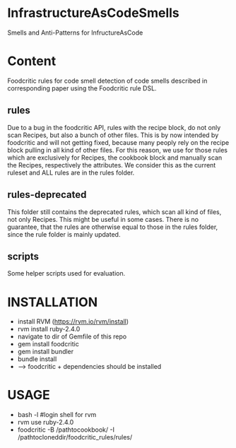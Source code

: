 # InfrastructureAsCodeSmells
Smells and Anti-Patterns for InfructureAsCode

# Content
Foodcritic rules for code smell detection of code smells described in corresponding paper using the Foodcritic rule DSL.

## rules
Due to a bug in the foodcritic API, rules with the recipe block, do not only scan Recipes, but also a bunch of other files. This is by now intended by foodcritic and will not getting fixed, because many peoply rely on the recipe block pulling in all kind of other files. For this reason, we use for those rules which are exclusively for Recipes, the cookbook block and manually scan the Recipes, respectively the attributes. We consider this as the current ruleset and ALL rules are in the rules folder.

## rules-deprecated
This folder still contains the deprecated rules, which scan all kind of files, not only Recipes. This might be useful in some cases. There is no guarantee, that the rules are otherwise equal to those in the rules folder, since the rule folder is mainly updated.

## scripts
Some helper scripts used for evaluation.

# INSTALLATION
* install RVM (https://rvm.io/rvm/install)
* rvm install ruby-2.4.0
* navigate to dir of Gemfile of this repo
* gem install foodcritic
* gem install bundler
* bundle install
* --> foodcritic + dependencies should be installed


# USAGE
* bash -l   #login shell for rvm
* rvm use ruby-2.4.0
* foodcritic -B /pathtocookbook/ -I /pathtocloneddir/foodcritic_rules/rules/
